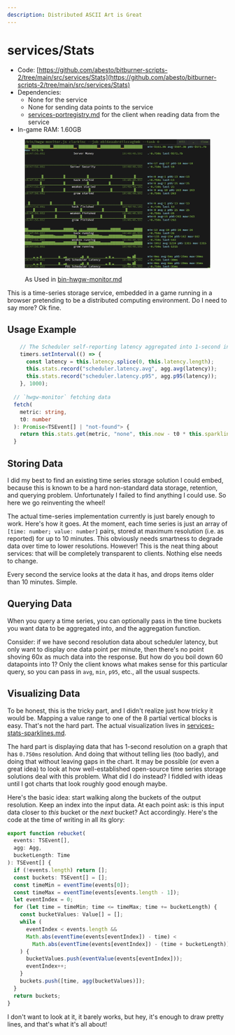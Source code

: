```yaml
---
description: Distributed ASCII Art is Great
---
```


# services/Stats

* Code: [https://github.com/abesto/bitburner-scripts-2/tree/main/src/services/Stats](https://github.com/abesto/bitburner-scripts-2/tree/main/src/services/Stats)
* Dependencies:
  * None for the service
  * None for sending data points to the service
  * [services-portregistry.md](services-portregistry.md "mention") for the client when reading data from the service
* In-game RAM: 1.60GB

<figure><img src="../.gitbook/assets/image (4).png" alt=""><figcaption><p>As Used in <a data-mention href="../other-binaries/bin-hwgw-monitor.md">bin-hwgw-monitor.md</a></p></figcaption></figure>

This is a time-series storage service, embedded in a game running in a browser pretending to be a distributed computing environment. Do I need to say more? Ok fine.

## Usage Example

```typescript
    // The Scheduler self-reporting latency aggregated into 1-second intervals
    timers.setInterval(() => {
      const latency = this.latency.splice(0, this.latency.length);
      this.stats.record("scheduler.latency.avg", agg.avg(latency));
      this.stats.record("scheduler.latency.p95", agg.p95(latency));
    }, 1000);
```

```typescript
  // `hwgw-monitor` fetching data
  fetch(
    metric: string,
    t0: number
  ): Promise<TSEvent[] | "not-found"> {
    return this.stats.get(metric, "none", this.now - t0 * this.sparklineWidth);
  }
```

## Storing Data

I did my best to find an existing time series storage solution I could embed, because this is known to be a hard non-standard data storage, retention, and querying problem. Unfortunately I failed to find anything I could use. So here we go reinventing the wheel!

The actual time-series implementation currently is just barely enough to work. Here's how it goes. At the moment, each time series is just an array of `[time: number; value: number]` pairs, stored at maximum resolution (i.e. as reported) for up to 10 minutes. This obviously needs smartness to degrade data over time to lower resolutions. However! This is the neat thing about services: that will be completely transparent to clients. Nothing else needs to change.

Every second the service looks at the data it has, and drops items older than 10 minutes. Simple.

## Querying Data

When you query a time series, you can optionally pass in the time buckets you want data to be aggregated into, and the aggregation function.

Consider: if we have second resolution data about scheduler latency, but only want to display one data point per minute, then there's no point shoving 60x as much data into the response. But how do you boil down 60 datapoints into 1? Only the client knows what makes sense for this particular query, so you can pass in `avg`, `min`, `p95`, etc., all the usual suspects.

## Visualizing Data

To be honest, this is the tricky part, and I didn't realize just how tricky it would be. Mapping a value range to one of the 8 partial vertical blocks is easy. That's not the hard part. The actual visualization lives in [services-stats-sparklines.md](../libraries/services-stats-sparklines.md "mention").&#x20;

The hard part is displaying data that has 1-second resolution on a graph that has `0.750ms` resolution. And doing that without telling lies (too badly), and doing that without leaving gaps in the chart. It may be possible (or even a great idea) to look at how well-established open-source time series storage solutions deal with this problem. What did I do instead? I fiddled with ideas until I got charts that look roughly good enough maybe.

Here's the basic idea: start walking along the buckets of the output resolution. Keep an index into the input data. At each point ask: is this input data closer to _this_ bucket or the _next_ bucket? Act accordingly. Here's the code at the time of writing in all its glory:

```typescript
export function rebucket(
  events: TSEvent[],
  agg: Agg,
  bucketLength: Time
): TSEvent[] {
  if (!events.length) return [];
  const buckets: TSEvent[] = [];
  const timeMin = eventTime(events[0]);
  const timeMax = eventTime(events[events.length - 1]);
  let eventIndex = 0;
  for (let time = timeMin; time <= timeMax; time += bucketLength) {
    const bucketValues: Value[] = [];
    while (
      eventIndex < events.length &&
      Math.abs(eventTime(events[eventIndex]) - time) <
        Math.abs(eventTime(events[eventIndex]) - (time + bucketLength))
    ) {
      bucketValues.push(eventValue(events[eventIndex]));
      eventIndex++;
    }
    buckets.push([time, agg(bucketValues)]);
  }
  return buckets;
}
```

I don't want to look at it, it barely works, but hey, it's enough to draw pretty lines, and that's what it's all about!

